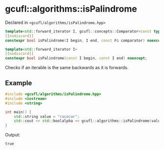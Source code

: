 # gcufl::algorithms::isPalindrome
Declared in `<gcufl/algorithms/isPalindrome.hpp>`
```cpp
template<std::forward_iterator I, gcufl::concepts::Comparator<const typename std::iterator_traits<I>::value_type> F>
[[nodiscard]]
constexpr bool isPalindrome(I begin, I end, const F& comparator) noexcept;

template<std::forward_iterator I>
[[nodiscard]]
constexpr bool isPalindrome(const I begin, const I end) noexcept;
```
Checks if an iterable is the same backwards as it is forwards.
## Example
```cpp
#include <gcufl/algorithms/isPalindrome.hpp>
#include <iostream>
#include <string>

int main() {
	std::string value = "racecar";
	std::cout << std::boolalpha << gcufl::algorithms::isPalindrome(value.begin(), value.end()) << '\n';
}
```
Output:
```
true
```
